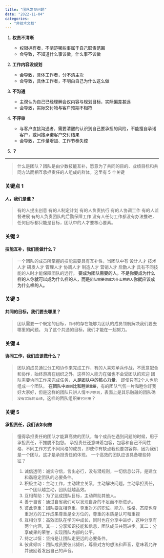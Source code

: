 ```yaml
---
title: "团队常见问题"
date: "2022-11-04"
categories: 
  - "非技术文档"
---
```


1. **权责不清晰**
    
    - 权限拥有者，不清楚哪些事属于自己职责范围
    - 会导致，不知道什么事该做，什么事不该做
2. **工作内容没规划**
    
    - 会导致，具体工作者，分不清主次
    - 会导致，具休工作者，不明白自己为什么这么做
3. **不沟通**
    
    - 主观认为自己已经理解会议内容与规划目标，实际偏差甚远
    - 会导致，实际交付物与客户预期不相符
4. **不评审**
    
    - 与客户直接沟通者，需要清醒的认识到自己要承担的风险，不能擅自承诺客户，或间接承诺客户交付结果
    - 会导致，工作量增加、工作节奏失控
5. **？**

* * *

> 什么是团队？团队是由少数技能互补，愿意为了共同的目的、业绩目标和共同方法而相互承担责任的人组成的群体，这里有 5 个关键

### 关键点 1

#### 人，我们是谁？

> 有的人提出创意 有的人制定计划 有的人负责执行 有的人协调工作 有的人监督进展 有的人负责团队的后勤保障工作 没有人任何工作都没有办法推进，任何目标都只能是目标，团队中的人才要核心要素。

### 关键 2

#### 技能互补，我们能做什么？

> 一个团队的成员所掌握的技能需要具有互补性，当团队中有 设计人才 技术人才 研发人才 管理人才 协调人才 制造人才 营销人才 后勤人才 具有不同技能的人时才能保障团队的远行。 **要成为团队需要的人，不是你要成为什么样的人你就可以成为什么样的人，而是`团队需要你成为什么样的人`你就应该成为什么样的人。**

### 关键 3

#### 共同的目标，我们要去哪里？

> 团队需要一个既定的目标，`目标`的存在能够为团队的成员领航解决我们要去哪里的问题。 为了这个共通的目标，我们才能在一起努力。

### 关键 4

#### 协同工作，我们应该做什么？

> 团队的成员通过分工和协作来完成工作，有的人喜欢单兵作战，不愿意配合和协作，始终游离在组织之外，这样的人能力在强也不会受团队的欢迎 团队需要协同工作来完成任务，**人是团队中的核心力量**， 即使只有2个人也能组成一个团队。 **在团队中`原则`比和睦`更重要`**，有的团队气氛一片和睦你好我好大家好，但是这样的团队只讲人情`不讲原则`，表面上是其乐融融的团队确`没有实际的业绩`，这样的团队组织`要它何用`？

### 关键 5

#### 承担责任，我们该如何做

> 懂得承担责任的团队才能算高效的团队，每个成员在遇到问题的时候，用于承担责任，不推脱不抱怨。 承担责任还意味着包容，包容和自己不同性格、不同工作方式不同风格的成员，即使你有缺点我也要包容你，因为我们是一个团队，这才是承担责任的体现。 一个高效的团队应该具备哪些特征？
> 
> 1. 诚信透明：诚实守信，言出必行，没有潜规则，一切信息公开。是建立和谐稳定团队的必要条件。
> 2. 积极主动：主动工作，主动建立关系，主动解决问题，主动承担责任，一个团队越主动，团队就越高效。
> 3. 互相帮助：为了达成团队目标，主动帮助其他人。
> 4. 善于自省：通过自省我们可以发现自身的不足而不断进步。
> 5. 彼此尊重：团队要互相尊重，尊重对方的职位、能力、性格、态度也尊重对方的工作成果尊重是全方位的，尊重的本质是认可和重视
> 6. 互相分享：高效团队在学习中成长，同时也在分享中进步，这种分享有两个内涵，其一：分享知识技能和信息，团队成员共同进步。其二：分享成果的荣誉，实现团队内部的公平。
> 7. 持之以恒：坚持是让团队走更远的必要条件。
> 8. 彼此倾听：团队成员要彼此倾听，尊重对方的想法和声音，意味着允许并鼓励着发出自己的声音。

